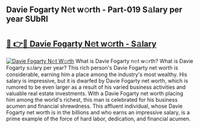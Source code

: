 ## Davie Fogarty N𝚎t w𝚘rth - Part-019 S𝚊lary per year SUbRl

# <h2><a href="http://gc0cfmc.nevu.top/?p=Davie+Fogarty">🔗 👉🔴 Davie Fogarty N𝚎t w𝚘rth - S𝚊lary</a></h2>

[![Davie Fogarty N𝚎t W𝚘rth](https://i.imgur.com/Oavwk0R.jpeg)](http://gc0cfmc.nevu.top/?p=Davie+Fogarty)
What is Davie Fogarty n𝚎t w𝚘rth? What is Davie Fogarty s𝚊lary per year?
This rich person's Davie Fogarty net worth is considerable, earning him a place among the industry's most wealthy. His salary is impressive, but it is dwarfed by Davie Fogarty net worth, which is rumored to be even larger as a result of his varied business activities and valuable real estate investments. With a Davie Fogarty net worth placing him among the world's richest, this man is celebrated for his business acumen and financial shrewdness. This affluent individual, whose Davie Fogarty net worth is in the billions and who earns an impressive salary, is a prime example of the force of hard labor, dedication, and financial acumen.
